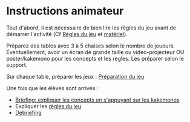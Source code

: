 # Instructions animateur

Tout d'abord, il est nécessaire de bien lire les règles du jeu avant de démarrer l'activité (Cf [Règles du jeu](ReglesDuJeu.md) et [matériel](Materiel.md)).

Préparez des tables avec 3 à 5 chaises selon le nombre de joueurs.
Éventuellement, avoir un écran de grande taille ou video-projecteur OU poster/kakemono pour les concepts et les règles. Les préparer selon le support.

Sur chaque table, préparer les jeux : [Préparation du jeu ](PreparationJeu)

Une fois que les élèves sont arrivés :

- [Briefing: expliquer les concepts en s'appuyant sur les kakemonos](Briefing.md)
- Expliquer les [règles du jeu](ReglesDuJeu)
- [Debriefing](Debriefing.md)
